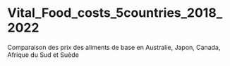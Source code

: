 # Vital_Food_costs_5countries_2018_2022
Comparaison des prix des aliments de base en Australie, Japon, Canada, Afrique du Sud et Suède
